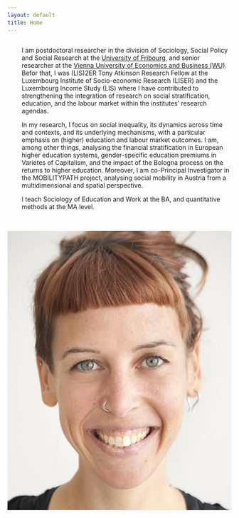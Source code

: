 ```yaml
---
layout: default
title: Home
---
```




<div style="display: flex; flex-wrap: wrap; align-items: flex-start; gap: 2rem;">
<br>
<br>
<div style="flex: 2; min-width: 300px;">

I am postdoctoral researcher in the division of Sociology, Social Policy and Social Research at the [University of Fribourg](https://www.unifr.ch), and senior researcher at the [Vienna University of Economics and Business (WU)](https://www.wu.ac.at/). Befor that, I was (LIS)2ER Tony Atkinson Research Fellow at the Luxembourg Institute of Socio-economic Research (LISER) and the Luxembourg Income Study (LIS) where I have contributed to strengthening the integration of research on social stratification, education, and the labour market within the institutes’ research agendas.

In my research, I focus on social inequality, its dynamics across time and contexts, and its underlying mechanisms, with a particular emphasis on (higher) education and labour market outcomes. I am, among other things, analysing the financial stratification in European higher education systems, gender-specific education premiums in Varietes of Capitalism, and the impact of the Bologna process on the returns to higher education. Moreover, I am co-Principal Investigator in the MOBILITYPATH project, analysing social mobility in Austria from a multidimensional and spatial perspective.

I teach Sociology of Education and Work at the BA, and quantitative methods at the MA level.

</div>

<div style="flex: 1; min-width: 200px;">
<img src="/assets/PetraSauer.jpg" alt="Petra Sauer" style="max-width: 100%;" /> 
</div>

</div>

